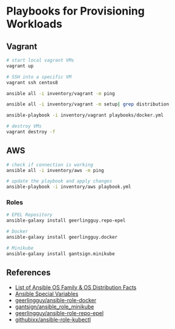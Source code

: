 # Playbooks for Provisioning Workloads


## Vagrant

```bash
# start local vagrant VMs
vagrant up

# SSH into a specific VM
vagrant ssh centos8

ansible all -i inventory/vagrant -m ping

ansible all -i inventory/vagrant -m setup| grep distribution

ansible-playbook -i inventory/vagrant playbooks/docker.yml

# destroy VMs
vagrant destroy -f
```

## AWS

```bash
# check if connection is working
ansible all -i inventory/aws -m ping

# update the playbook and apply changes
ansible-playbook -i inventory/aws playbook.yml
```

### Roles

```bash
# EPEL Repository
ansible-galaxy install geerlingguy.repo-epel

# Docker
ansible-galaxy install geerlingguy.docker

# Minikube
ansible-galaxy install gantsign.minikube
```

## References

- [List of Ansible OS Family & OS Distribution Facts](https://techviewleo.com/list-of-ansible-os-family-distributions-facts/)
- [Ansible Special Variables](https://docs.ansible.com/ansible/latest/reference_appendices/special_variables.html)
- [geerlingguy/ansible-role-docker](https://github.com/geerlingguy/ansible-role-docker)
- [gantsign/ansible_role_minikube](https://github.com/gantsign/ansible_role_minikube)
- [geerlingguy/ansible-role-repo-epel](https://github.com/geerlingguy/ansible-role-repo-epel)
- [githubixx/ansible-role-kubectl](https://github.com/githubixx/ansible-role-kubectl)
